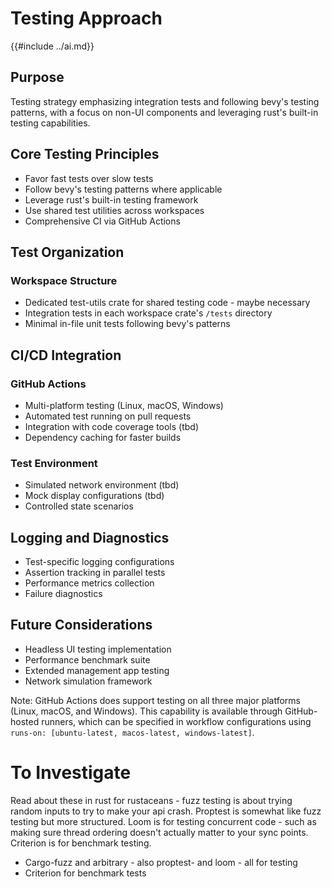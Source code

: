 # Testing Approach
{{#include ../ai.md}}
## Purpose
Testing strategy emphasizing integration tests and following bevy's testing
patterns, with a focus on non-UI components and leveraging rust's built-in testing capabilities.
## Core Testing Principles
- Favor fast tests over slow tests
- Follow bevy's testing patterns where applicable
- Leverage rust's built-in testing framework
- Use shared test utilities across workspaces
- Comprehensive CI via GitHub Actions

## Test Organization
### Workspace Structure
- Dedicated test-utils crate for shared testing code - maybe necessary
- Integration tests in each workspace crate's `/tests` directory
- Minimal in-file unit tests following bevy's patterns
## CI/CD Integration
### GitHub Actions
- Multi-platform testing (Linux, macOS, Windows)
- Automated test running on pull requests
- Integration with code coverage tools (tbd)
- Dependency caching for faster builds
### Test Environment
- Simulated network environment (tbd)
- Mock display configurations (tbd)
- Controlled state scenarios
## Logging and Diagnostics
- Test-specific logging configurations
- Assertion tracking in parallel tests
- Performance metrics collection
- Failure diagnostics
## Future Considerations
- Headless UI testing implementation
- Performance benchmark suite
- Extended management app testing
- Network simulation framework

Note: GitHub Actions does support testing on all three major platforms
(Linux, macOS, and Windows). This capability is available through GitHub-hosted
runners, which can be specified in workflow configurations using `runs-on: [ubuntu-latest, macos-latest, windows-latest]`.

# To Investigate
Read about these in rust for rustaceans - fuzz testing is about trying random inputs to try to make your api crash. Proptest is somewhat like fuzz testing but more structured. Loom is for testing concurrent code - such as making sure thread ordering doesn't actually matter to your sync points.  Criterion is for benchmark testing.
- Cargo-fuzz and arbitrary - also proptest- and loom - all for testing
- Criterion for benchmark tests
